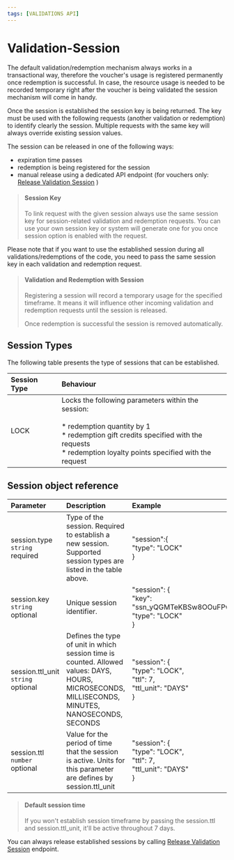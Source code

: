 ```yaml
---
tags: [VALIDATIONS API]
---
```


# Validation-Session

The default validation/redemption mechanism always works in a transactional way, therefore the voucher's usage is registered permanently once redemption is successful. In case, the resource usage is needed to be recorded temporary right after the voucher is being validated the session mechanism will come in handy.

Once the session is established the session key is being returned. The key must be used with the following requests (another validation or redemption) to identify clearly the session. Multiple requests with the same key will always override existing session values.

The session can be released in one of the following ways:

  * expiration time passes
  * redemption is being registered for the session
  * manual release using a dedicated API endpoint (for vouchers only: [Release Validation Session](OpenAPI.json/paths/~1vouchers~1{code}~1sessions~1{session_key}/delete) )

<!-- theme: danger -->

> #### Session Key
>
> To link request with the given session always use the same session key for session-related validation and redemption requests. You can use your own session key or system will generate one for you once session option is enabled with the request.

Please note that if you want to use the established session during all validations/redemptions of the code, you need to pass the same session key in each validation and redemption request. 

<!-- theme: danger -->

> #### Validation and Redemption with Session
>
> Registering a session will record a temporary usage for the specified timeframe. It means it will influence other incoming validation and redemption requests until the session is released.
> 
> Once redemption is successful the session is removed automatically.

## Session Types

The following table presents the type of sessions that can be established.  

| **Session Type** | **Behaviour** |
|:---|:---|
| LOCK | Locks the following parameters within the session:<br><br>* redemption quantity by 1<br>* redemption gift credits specified with the requests<br>* redemption loyalty points specified with the request |

## Session object reference

| **Parameter** | **Description** | **Example** |
|:---|:---|:---|
| session.type<br>`string`<br>required | Type of the session. Required to establish a new session.<br>Supported session types are listed in the table above. | "session":{<br>"type": "LOCK"<br>} |
| session.key<br>`string`<br>optional | Unique session identifier. | "session": {<br>"key": "ssn_yQGMTeKBSw8OOuFPwlBEjzGy8d8VA9Ts",<br>"type": "LOCK"<br>} |
| session.ttl_unit<br>`string`<br>optional | Defines the type of unit in which session time is counted. Allowed values: DAYS, HOURS, MICROSECONDS, MILLISECONDS, MINUTES, NANOSECONDS, SECONDS | "session": {<br>"type": "LOCK",<br>"ttl": 7,<br>"ttl_unit": "DAYS"<br>} |
| session.ttl<br>`number`<br>optional | Value for the period of time that the session is active. Units for this parameter are defines by session.ttl_unit | "session": {<br>"type": "LOCK",<br>"ttl": 7,<br>"ttl_unit": "DAYS"<br>} |


<!-- theme: info -->

> #### Default session time  
> If you won't establish session timeframe by passing the session.ttl and session.ttl_unit, it'll be active throughout 7 days.

You can always release established sessions by calling [Release Validation Session](OpenAPI.json/paths/~1vouchers~1{code}~1sessions~1{session_key}/delete) endpoint.
